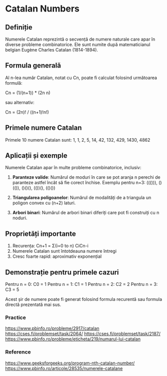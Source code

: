 # Catalan Numbers

## Definiție
Numerele Catalan reprezintă o secvență de numere naturale care apar în diverse probleme combinatorice. Ele sunt numite după matematicianul belgian Eugène Charles Catalan (1814-1894).

## Formula generală
Al n-lea număr Catalan, notat cu Cn, poate fi calculat folosind următoarea formulă:

Cn = (1/(n+1)) * (2n n)

sau alternativ:

Cn = (2n)! / ((n+1)!n!)

## Primele numere Catalan
Primele 10 numere Catalan sunt:
1, 1, 2, 5, 14, 42, 132, 429, 1430, 4862

## Aplicații și exemple
Numerele Catalan apar în multe probleme combinatorice, inclusiv:

1. **Paranteze valide**: Numărul de moduri în care se pot aranja n perechi de paranteze astfel încât să fie corect închise.
   Exemplu pentru n=3: ((())), ()(()), ()()(), (())(), (()())

2. **Triangularea poligoanelor**: Numărul de modalități de a triangula un poligon convex cu (n+2) laturi.

3. **Arbori binari**: Numărul de arbori binari diferiți care pot fi construiți cu n noduri.

## Proprietăți importante
1. Recurența: Cn+1 = Σ(i=0 to n) CiCn-i
2. Numerele Catalan sunt întotdeauna numere întregi
3. Cresc foarte rapid: aproximativ exponențial

## Demonstrație pentru primele cazuri

Pentru n = 0: C0 = 1
Pentru n = 1: C1 = 1
Pentru n = 2: C2 = 2
Pentru n = 3: C3 = 5

Acest șir de numere poate fi generat folosind formula recurentă sau formula directă prezentată mai sus.

### Practice

https://www.pbinfo.ro/probleme/2917/catalan
https://cses.fi/problemset/task/2064/
https://cses.fi/problemset/task/2187/
https://www.pbinfo.ro/probleme/eticheta/219/numarul-lui-catalan

### Reference 
https://www.geeksforgeeks.org/program-nth-catalan-number/
https://www.pbinfo.ro/articole/28535/numerele-catalane

